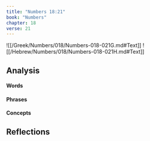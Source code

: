 ```yaml
---
title: "Numbers 18:21"
book: "Numbers"
chapter: 18
verse: 21
---
```

![[/Greek/Numbers/018/Numbers-018-021G.md#Text]]
![[/Hebrew/Numbers/018/Numbers-018-021H.md#Text]]

## Analysis

#### Words

#### Phrases

#### Concepts

## Reflections
